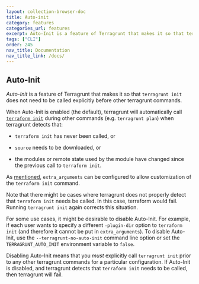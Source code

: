 ```yaml
---
layout: collection-browser-doc
title: Auto-init
category: features
categories_url: features
excerpt: Auto-Init is a feature of Terragrunt that makes it so that terragrunt init does not need to be called explicitly before other terragrunt commands.
tags: ["CLI"]
order: 245
nav_title: Documentation
nav_title_link: /docs/
---
```

## Auto-Init

*Auto-Init* is a feature of Terragrunt that makes it so that `terragrunt init` does not need to be called explicitly before other terragrunt commands.

When Auto-Init is enabled (the default), terragrunt will automatically call [`terraform init`](https://www.terraform.io/docs/commands/init.html) during other commands (e.g. `terragrunt plan`) when terragrunt detects that:

  - `terraform init` has never been called, or

  - `source` needs to be downloaded, or

  - the modules or remote state used by the module have changed since the previous call to `terraform init`.

As [mentioned]({{site.baseurl}}/docs/features/keep-your-cli-flags-dry/#extra_arguments-for-init), `extra_arguments` can be configured to allow customization of the `terraform init` command.

Note that there might be cases where terragrunt does not properly detect that `terraform init` needs be called. In this case, terraform would fail. Running `terragrunt init` again corrects this situation.

For some use cases, it might be desirable to disable Auto-Init. For example, if each user wants to specify a different `-plugin-dir` option to `terraform init` (and therefore it cannot be put in `extra_arguments`). To disable Auto-Init, use the `--terragrunt-no-auto-init` command line option or set the `TERRAGRUNT_AUTO_INIT` environment variable to `false`.

Disabling Auto-Init means that you *must* explicitly call `terragrunt init` prior to any other terragrunt commands for a particular configuration. If Auto-Init is disabled, and terragrunt detects that `terraform init` needs to be called, then terragrunt will fail.
